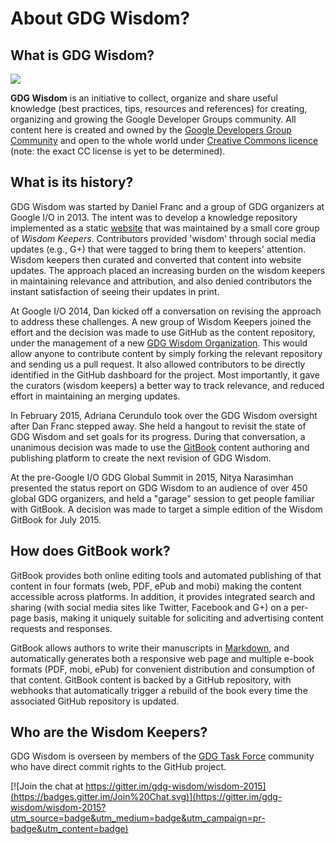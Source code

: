 # About GDG Wisdom?


## What is GDG Wisdom?
![](https://lh5.googleusercontent.com/-hHxMe7L9FbY/UaH7wJbpcpI/AAAAAAAAACY/ePkTjDRwgK8/w887-h587-no/jhoon.jpg)

**GDG Wisdom** is an initiative to collect, organize and share useful knowledge (best practices, tips, resources and references) for creating, organizing and growing the Google Developer Groups community. All content here is created and owned by the [Google Developers Group Community](https://developers.google.com/community/) and open to the whole world under [Creative Commons licence](https://creativecommons.org/licenses/) (note: the exact CC license is yet to be determined).

## What is its history?
GDG Wisdom was started by Daniel Franc and a group of GDG organizers at Google I/O in 2013. The intent was to develop a knowledge repository implemented as a static [website](https://sites.google.com/site/gdgwisdom/home) that was maintained by a small core group of _Wisdom Keepers_. Contributors provided 'wisdom' through social media updates (e.g., G+) that were tagged to bring them to keepers' attention. Wisdom keepers then curated and converted that content into website updates. The approach placed an increasing burden on the wisdom keepers in maintaining relevance and attribution, and also denied contributors the instant satisfaction of seeing their updates in print.

At Google I/O 2014, Dan kicked off a conversation on revising the approach to address these challenges. A new group of Wisdom Keepers joined the effort and the decision was made to use GitHub as the content repository, under the management of a new [GDG Wisdom Organization](https://github.com/gdg-wisdom). This would allow anyone to contribute content by simply forking the relevant repository and sending us a pull request. It also allowed contributors to be directly identified in the GitHub dashboard for the project. Most importantly, it gave the curators (wisdom keepers) a better way to track relevance, and reduced effort in maintaining an merging updates.

In February 2015, Adriana Cerundulo took over the GDG Wisdom oversight after Dan Franc stepped away. She held a hangout to revisit the state of GDG Wisdom and set goals for its progress. During that conversation, a unanimous decision was made to use the [GitBook](http://www.gitbook.com) content authoring and publishing platform to create the next revision of GDG Wisdom. 

At the pre-Google I/O GDG Global Summit in 2015, Nitya Narasimhan presented the status report on GDG Wisdom to an audience of over 450 global GDG organizers, and held a "garage" session to get people familiar with GitBook. A decision was made to target a simple edition of the Wisdom GitBook for July 2015.


## How does GitBook work?

GitBook provides both online editing tools and automated publishing of that content in four formats (web, PDF, ePub and mobi) making the content accessible across platforms. In addition, it provides integrated search and sharing (with social media sites like Twitter, Facebook and G+) on a per-page basis, making it uniquely suitable for soliciting and advertising content requests and responses.

GitBook allows authors to write their manuscripts in [Markdown](http://daringfireball.net/projects/markdown/syntax), and automatically generates both a responsive web page and multiple e-book formats (PDF, mobi, ePub) for convenient distribution and consumption of that content. GitBook content is backed by a GitHub repository, with webhooks that automatically trigger a rebuild of the book every time the associated GitHub repository is updated.


## Who are the Wisdom Keepers?
GDG Wisdom is overseen by members of the [GDG Task Force](https://plus.google.com/communities/105665179823281944523) community who have direct commit rights to the GitHub project.



[![Join the chat at https://gitter.im/gdg-wisdom/wisdom-2015](https://badges.gitter.im/Join%20Chat.svg)](https://gitter.im/gdg-wisdom/wisdom-2015?utm_source=badge&utm_medium=badge&utm_campaign=pr-badge&utm_content=badge)
